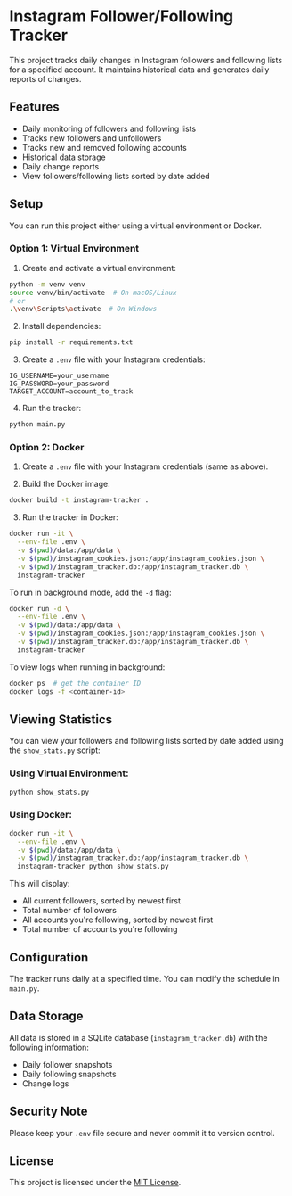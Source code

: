 # Instagram Follower/Following Tracker

This project tracks daily changes in Instagram followers and following lists for a specified account. It maintains historical data and generates daily reports of changes.

## Features

- Daily monitoring of followers and following lists
- Tracks new followers and unfollowers
- Tracks new and removed following accounts
- Historical data storage
- Daily change reports
- View followers/following lists sorted by date added

## Setup

You can run this project either using a virtual environment or Docker.

### Option 1: Virtual Environment

1. Create and activate a virtual environment:
```bash
python -m venv venv
source venv/bin/activate  # On macOS/Linux
# or
.\venv\Scripts\activate  # On Windows
```

2. Install dependencies:
```bash
pip install -r requirements.txt
```

3. Create a `.env` file with your Instagram credentials:
```
IG_USERNAME=your_username
IG_PASSWORD=your_password
TARGET_ACCOUNT=account_to_track
```

4. Run the tracker:
```bash
python main.py
```

### Option 2: Docker

1. Create a `.env` file with your Instagram credentials (same as above).

2. Build the Docker image:
```bash
docker build -t instagram-tracker .
```

3. Run the tracker in Docker:
```bash
docker run -it \
  --env-file .env \
  -v $(pwd)/data:/app/data \
  -v $(pwd)/instagram_cookies.json:/app/instagram_cookies.json \
  -v $(pwd)/instagram_tracker.db:/app/instagram_tracker.db \
  instagram-tracker
```

To run in background mode, add the `-d` flag:
```bash
docker run -d \
  --env-file .env \
  -v $(pwd)/data:/app/data \
  -v $(pwd)/instagram_cookies.json:/app/instagram_cookies.json \
  -v $(pwd)/instagram_tracker.db:/app/instagram_tracker.db \
  instagram-tracker
```

To view logs when running in background:
```bash
docker ps  # get the container ID
docker logs -f <container-id>
```

## Viewing Statistics

You can view your followers and following lists sorted by date added using the `show_stats.py` script:

### Using Virtual Environment:
```bash
python show_stats.py
```

### Using Docker:
```bash
docker run -it \
  --env-file .env \
  -v $(pwd)/data:/app/data \
  -v $(pwd)/instagram_tracker.db:/app/instagram_tracker.db \
  instagram-tracker python show_stats.py
```

This will display:
- All current followers, sorted by newest first
- Total number of followers
- All accounts you're following, sorted by newest first
- Total number of accounts you're following

## Configuration

The tracker runs daily at a specified time. You can modify the schedule in `main.py`.

## Data Storage

All data is stored in a SQLite database (`instagram_tracker.db`) with the following information:
- Daily follower snapshots
- Daily following snapshots
- Change logs

## Security Note

Please keep your `.env` file secure and never commit it to version control.

## License

This project is licensed under the [MIT License](LICENSE).
